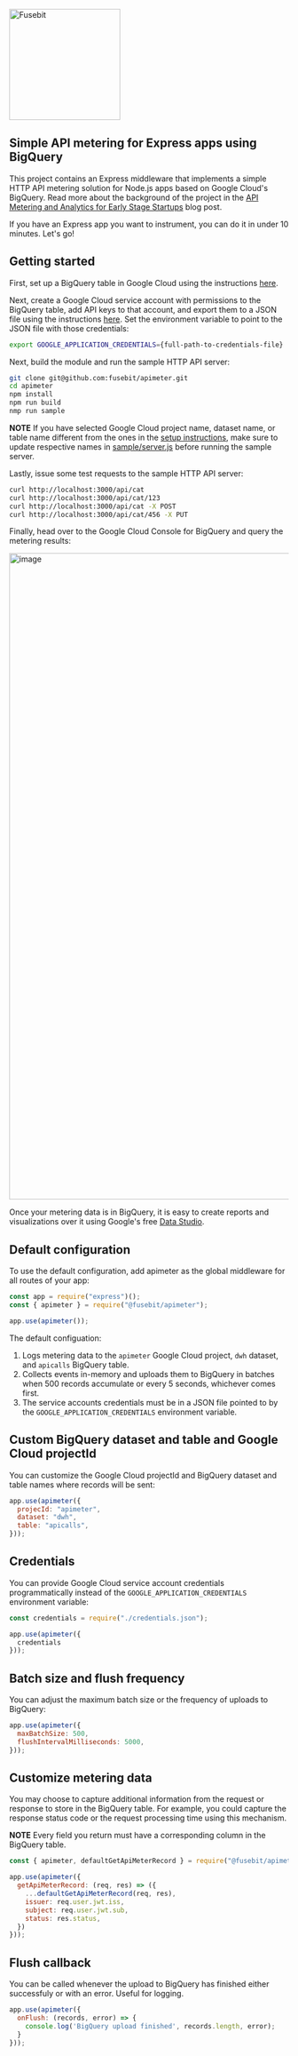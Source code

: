 <a href="https://fusebit.io?utm_source=github.com&utm_medium=referral&utm_campaign=apimeter&utm_content=readme-md-logo"><img width="200" src="https://user-images.githubusercontent.com/822369/154325005-d5576316-6cfd-4190-af02-d62024c5e659.png" alt="Fusebit"></a>

## Simple API metering for Express apps using BigQuery

This project contains an Express middleware that implements a simple HTTP API metering solution for Node.js apps based on Google Cloud's BigQuery. Read more about the background of the project in the [API Metering and Analytics for Early Stage Startups](https://fusebit.io/blog/api-metering-and-analytics-for-early-stage-startups/?utm_source=github.com&utm_medium=referral&utm_campaign=apimeter&utm_content=readme-md-body) blog post. 

If you have an Express app you want to instrument, you can do it in under 10 minutes. Let's go!

## Getting started

First, set up a BigQuery table in Google Cloud using the instructions [here](SETUP.md).

Next, create a Google Cloud service account with permissions to the BigQuery table, add API keys to that account, and export them to a JSON file using the instructions [here](https://cloud.google.com/docs/authentication/production). Set the environment variable to point to the JSON file with those credentials:

```bash
export GOOGLE_APPLICATION_CREDENTIALS={full-path-to-credentials-file}
```

Next, build the module and run the sample HTTP API server:

```bash
git clone git@github.com:fusebit/apimeter.git
cd apimeter
npm install
npm run build
nmp run sample
```

**NOTE** If you have selected Google Cloud project name, dataset name, or table name different from the ones in the [setup instructions](SETUP.md), make sure to update respective names in [sample/server.js](sample/server.js) before running the sample server.

Lastly, issue some test requests to the sample HTTP API server:

```bash
curl http://localhost:3000/api/cat
curl http://localhost:3000/api/cat/123
curl http://localhost:3000/api/cat -X POST
curl http://localhost:3000/api/cat/456 -X PUT
```

Finally, head over to the Google Cloud Console for BigQuery and query the metering results:

<img width="1164" alt="image" src="https://user-images.githubusercontent.com/822369/158484521-6c4d2505-ca5b-4a21-840f-fbc7462870b7.png">

Once your metering data is in BigQuery, it is easy to create reports and visualizations over it using Google's free [Data Studio](https://datastudio.withgoogle.com/).

## Default configuration

To use the default configuration, add apimeter as the global middleware for all routes of your app:

```javascript
const app = require("express")();
const { apimeter } = require("@fusebit/apimeter");

app.use(apimeter());

```

The default configuation:
1. Logs metering data to the `apimeter` Google Cloud project, `dwh` dataset, and `apicalls` BigQuery table. 
1. Collects events in-memory and uploads them to BigQuery in batches when 500 records accumulate or every 5 seconds, whichever comes first. 
1. The service accounts credentials must be in a JSON file pointed to by the `GOOGLE_APPLICATION_CREDENTIALS` environment variable.

## Custom BigQuery dataset and table and Google Cloud projectId

You can customize the Google Cloud projectId and BigQuery dataset and table names where records will be sent:

```javascript
app.use(apimeter({
  projecId: "apimeter",
  dataset: "dwh",
  table: "apicalls",
}));
```

## Credentials

You can provide Google Cloud service account credentials programmatically instead of the `GOOGLE_APPLICATION_CREDENTIALS` environment variable:

```javascript
const credentials = require("./credentials.json");

app.use(apimeter({
  credentials
}));
```

## Batch size and flush frequency

You can adjust the maximum batch size or the frequency of uploads to BigQuery:

```javascript
app.use(apimeter({
  maxBatchSize: 500,
  flushIntervalMilliseconds: 5000,
}));
```

## Customize metering data

You may choose to capture additional information from the request or response to store in the BigQuery table. For example, you could capture the response status code or the request processing time using this mechanism. 

**NOTE** Every field you return must have a corresponding column in the BigQuery table. 

```javascript
const { apimeter, defaultGetApiMeterRecord } = require("@fusebit/apimeter");

app.use(apimeter({
  getApiMeterRecord: (req, res) => ({
    ...defaultGetApiMeterRecord(req, res),
    issuer: req.user.jwt.iss,
    subject: req.user.jwt.sub,
    status: res.status,
  })
}));
```

## Flush callback

You can be called whenever the upload to BigQuery has finished either successfuly or with an error. Useful for logging.

```javascript
app.use(apimeter({
  onFlush: (records, error) => {
    console.log('BigQuery upload finished', records.length, error);
  }
}));
```
